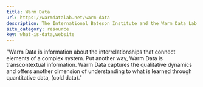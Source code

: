 ```yaml
---
title: Warm Data
url: https://warmdatalab.net/warm-data
description: The International Bateson Institute and the Warm Data Lab
site_category: resource
key: what-is-data,website
---
```


"Warm Data is information about the interrelationships that connect elements of a complex system. Put another way, Warm Data is transcontextual information. Warm Data captures the qualitative dynamics and offers another dimension of understanding to what is learned through quantitative data, (cold data)."